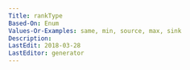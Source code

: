 ```yaml
---
Title: rankType
Based-On: Enum
Values-Or-Examples: same, min, source, max, sink
Description: 
LastEdit: 2018-03-28
LastEditor: generator
---
```



